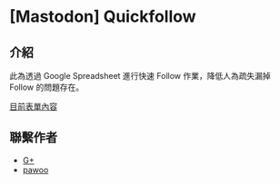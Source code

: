 # [Mastodon] Quickfollow
## 介紹
此為透過 Google Spreadsheet 進行快速 Follow 作業，降低人為疏失漏掉 Follow 的問題存在。


[目前表單內容](https://docs.google.com/spreadsheets/d/1_S9aEfbdd0UcuFNeOdHUrKitWx8zhDeNVrrvqXJM4VM/edit#gid=370910684)

## 聯繫作者

- [G+](https://plus.google.com/+%E5%B1%B1%E7%94%B0%E3%81%8B%E3%81%BF%E3%82%89)
- [pawoo](https://pawoo.net/@h4ru75uk1)